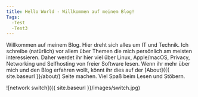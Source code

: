 ```yaml
---
title: Hello World - Willkommen auf meinem Blog!
Tags:
  -Test
  -Test3
---
```


Willkommen auf meinem Blog. Hier dreht sich alles um IT und Technik. Ich schreibe (natürlich) vor allem über Themen die mich persönlich am meisten interessieren. Daher werdet ihr hier viel über Linux, Apple/macOS, Privacy, Networking und Selfhosting von freier Software lesen. Wenn ihr mehr über mich und den Blog erfahren wollt, könnt ihr dies auf der [About]({{ site.baseurl }}/about/) Seite machen. Viel Spaß beim Lesen und Stöbern.


![network switch]({{ site.baseurl }}/images/switch.jpg)
